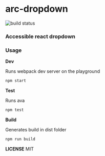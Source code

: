 # arc-dropdown

<img src="https://travis-ci.org/bhargav175/arc-dropdown.svg?branch=master" alt="build status"/>

### Accessible react dropdown

### Usage

**Dev**

Runs webpack dev server on the playground

```bash
npm start
```


**Test**

Runs ava

```bash
npm test
```

**Build**

Generates build in dist folder
```bash
npm run build
```

**LICENSE**
MIT
